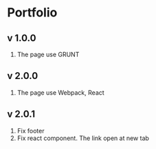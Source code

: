 <h1>Portfolio</h1>

<h2>v 1.0.0</h2>
<ol>
  <li>The page use GRUNT</li>
</ol>
<h2>v 2.0.0</h2>
<ol>
  <li>The page use Webpack, React </li>
</ol>
<h2>v 2.0.1</h2>
<ol>
  <li>Fix footer</li>
  <li>Fix react component. The link open at new tab</li>
</ol>
